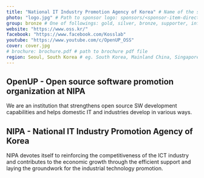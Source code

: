 ```yaml
---
title: "National IT Industry Promotion Agency of Korea" # Name of the sponsor
photo: "logo.jpg" # Path to sponsor logo: sponsors/<sponsor-item-directory>/logo.png
group: bronze # One of followings: gold, silver, bronze, supporter, infra, record, videoi18n, swag, partner
website: "https://www.oss.kr/"
facebook: "https://www.facebook.com/Kosslab"
youtube: "https://www.youtube.com/c/OpenUP_OSS"
cover: cover.jpg
# brochure: brochure.pdf # path to brochure pdf file
region: Seoul, South Korea # eg. South Korea, Mainland China, Singapore, Hong Kong, Taiwan ...
---
```

## OpenUP - Open source software promotion organization at NIPA
We are an institution that strengthens open source SW development capabilities and helps domestic IT and industries develop in various ways.

## NIPA - National IT Industry Promotion Agency of Korea
NIPA devotes itself to reinforcing the competitiveness of the ICT industry and contributes to the economic growth through the efficient support and laying the groundwork for the industrial technology promotion.